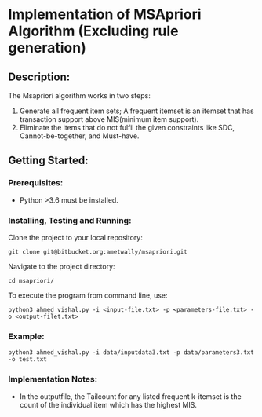 # Implementation of MSApriori Algorithm (Excluding rule generation) 

## Description:
	
The Msapriori algorithm works in two steps:

1.	Generate all frequent item sets; A frequent itemset is an itemset that has transaction support above MIS(minimum item support).  
2.	Eliminate the items that do not fulfil the given constraints like SDC, Cannot-be-together, and Must-have. 

## Getting Started:

### Prerequisites:
* Python >3.6 must be installed.

### Installing, Testing and Running:

Clone the project to your local repository:
```
git clone git@bitbucket.org:ametwally/msapriori.git
```

Navigate to the project directory:
```
cd msapriori/
```

To execute the program from command line, use:
```
python3 ahmed_vishal.py -i <input-file.txt> -p <parameters-file.txt> -o <output-filet.txt>
```

### Example:
```
python3 ahmed_vishal.py -i data/inputdata3.txt -p data/parameters3.txt -o test.txt
```

### Implementation Notes:
* In the outputfile, the Tailcount for any listed frequent k-itemset is the count of the individual item which has the highest MIS.
